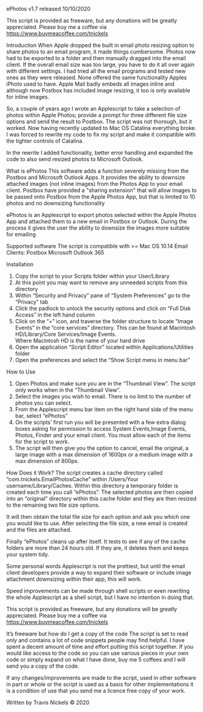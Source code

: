 ePhotos v1.7
released 10/10/2020

This script is provided as freeware, but any donations will be greatly appreciated. Please buy me a coffee via https://www.buymeacoffee.com/tnickels


Introduction
When Apple dropped the built in email photo resizing option to share photos to an email program, it made things cumbersome. Photos now had to be exported to a folder and then manually dragged into the email client. If the overall email size was too large, you have to do it all over again with different settings.  I had tried all the email programs and tested new ones as they were released. None offered the same functionality Apples iPhoto used to have. Apple Mail badly embeds all images inline and although now Postbox has included image resizing, it too is only available for inline images.

So, a couple of years ago I wrote an Applescript to take a selection of photos within Apple Photos; provide a prompt for three different file size options and send the result to Postbox. The script was not thorough, but it worked. Now having recently updated to Mac OS Catalina everything broke. I was forced to rewrite my code to fix my script and make it compatible with the tighter controls of Catalina.

In the rewrite I added functionality, better error handling and expanded the code to also send resized photos to Microsoft Outlook.

What is ePhotos
This software adds a function severely missing from the Postbox and Microsoft Outlook Apps. It provides the ability to downsize attached images (not inline images) from the Photos App to your email client. Postbox have provided a "sharing extension" that will allow images to be passed onto Postbox from the Apple Photos App, but that is limited to 10 photos and no downsizing functionality

ePhotos is an Applescript to export photos selected within the Apple Photos App and attached them to a new email in Postbox or Outlook. During the process it gives the user the ability to downsize the images more suitable for emailing

Supported software
The script is compatible with >= Mac OS 10.14
Email Clients:
	Postbox
	Microsoft Outlook 365

Installation
1.	Copy the script to your Scripts folder within your User/Library
2.	At this point you may want to remove any unneeded scripts from this directory
3.	Within “Security and Privacy” pane of “System Preferences” go to the “Privacy” tab
4.	Click the padlock to unlock the security options and click on “Full Disk Access” in the left hand column
5.	Click on the “+” icon, and traverse the folder structure to locate “Image Events” in the “core services” directory. This can be found at
Macintosh HD/Library/Core Services/Image Events.    
Where Macintosh HD is the name of your hard drive
6.	Open the application “Script Editor” located within Applications/Utilities folder
7.	Open the preferences and select the “Show Script menu in menu bar”

How to Use
1.	Open Photos and make sure you are in the “Thumbnail View”. The script only works when in the “Thumbnail View”. 
2.	Select the images you wish to email. There is no limit to the number of photos you can select.
3.	From the Applescript menu bar item on the right hand side of the menu bar, select “ePhotos”
4.	On the scripts’ first run you will be presented with a few extra dialog boxes asking for permission to access System Events,Image Events, Photos, Finder and your email client. You must allow each of the items for the script to work.
5.	The script will then give you the option to cancel, email the original, a large image with a max dimension of 1600px or a medium image with a max dimension of 800px.

How Does it Work?
The script creates a cache directory called “com.tnickels.EmailPhotosCache” within /Users/Your username/Library/Caches. Within this directory a temporary folder is created each time you call “ePhotos”. The selected photos are then copied into an “original” directory within this cache folder and they are then resized to the remaining two file size options.

It will then obtain the total file size for each option and ask you which one you would like to use. After selecting the file size, a new email is created and the files are attached.

Finally “ePhotos” cleans up after itself. It tests to see if any of the cache folders are more than 24 hours old. If they are, it deletes them and keeps your system tidy.


Some personal words
Applescript is not the prettiest, but until the email client developers provide a way to expand their software or include image attachment downsizing within their app, this will work.

Speed improvements can be made through shell scripts or even rewriting the whole Applescript as a shell script, but I have no intention in doing that.



This script is provided as freeware, but any donations will be greatly appreciated.
Please buy me a coffee via https://www.buymeacoffee.com/tnickels


It’s freeware but how do I get a copy of the code
The script is set to read only and contains a lot of code snippets people may find helpful. I have spent a decent amount of time and effort putting this script together. If you would like access to the code so you can use various pieces in your own code or simply expand on what I have done, buy me 5 coffees and I will send you a copy of the code.

If any changes/improvements are made to the script, used in other software in part or whole or the script is used as a basis for other implementations it is a condition of use that you send me a licence free copy of your work.


Written by Travis Nickels © 2020

